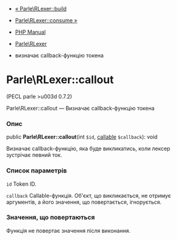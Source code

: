 - [« Parle\RLexer::build](parle-rlexer.build.md)
- [Parle\RLexer::consume »](parle-rlexer.consume.md)

- [PHP Manual](index.md)
- [Parle\RLexer](class.parle-rlexer.md)
- визначає callback-функцію токена

# Parle\RLexer::callout

(PECL parle \>u003d 0.7.2)

Parle\RLexer::callout — Визначає callback-функцію токена

### Опис

public **Parle\RLexer::callout**(int `$id`,
[callable](language.types.callable.md) `$callback`): void

Визначає callback-функцію, яка буде викликатись, коли лексер
зустрічає певний ток.

### Список параметрів

`id`
Token ID.

`callback`
Callable-функція. Об'єкт, що викликається, не отримує аргументів, а його
значення, що повертається, ігнорується.

### Значення, що повертаються

Функція не повертає значення після виконання.
